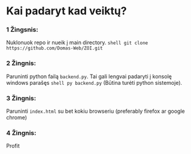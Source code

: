 # Kai padaryt kad veiktų?

### 1 Žingsnis:

Nuklonuok repo ir nueik į main directory.
```shell git clone https://github.com/Domas-Web/ZOI.git```

### 2 Žingnis:

Paruninti python failą `backend.py`. Tai gali lengvai padaryti į konsolę windows parašęs ```shell py backend.py``` (Būtina turėti python sistemoje).

### 3 Žingnis:

Paruninti `index.html` su bet kokiu browseriu (preferably firefox ar google chrome)

### 4 Žingnis:

Profit
